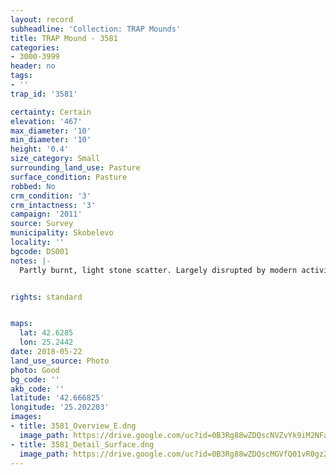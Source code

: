 ```yaml
---
layout: record
subheadline: 'Collection: TRAP Mounds'
title: TRAP Mound - 3581
categories:
- 3000-3999
header: no
tags:
- ''
trap_id: '3581'

certainty: Certain
elevation: '467'
max_diameter: '10'
min_diameter: '10'
height: '0.4'
size_category: Small
surrounding_land_use: Pasture
surface_condition: Pasture
robbed: No
crm_condition: '3'
crm_intactness: '3'
campaign: '2011'
source: Survey
municipality: Skobelevo
locality: ''
bgcode: DS001
notes: |-
  Partly burnt, light stone scatter. Largely disrupted by modern activity. No visible robbers' trench.


rights: standard


maps:
  lat: 42.6285
  lon: 25.2442
date: 2018-05-22
land_use_source: Photo
photo: Good
bg_code: ''
akb_code: ''
latitude: '42.666825'
longitude: '25.202203'
images:
- title: 3581_Overview_E.dng
  image_path: https://drive.google.com/uc?id=0B3Rg88wZDQscNVZvYk9iM2NFaGs
- title: 3581_Detail_Surface.dng
  image_path: https://drive.google.com/uc?id=0B3Rg88wZDQscMGVfQ01vR0gzZVU
---
```

